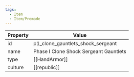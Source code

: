 ```yaml
---
tags:
  - Item
  - Item/Premade
---
```


| Property | Value                                  |
| -------- | -------------------------------------- |
| id       | p1_clone_gauntlets_shock_sergeant      |
| name     | Phase I Clone Shock Sergeant Gauntlets |
| type     | [[HandArmor]]                          |
| culture  | [[republic]]                  |


